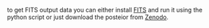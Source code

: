 to get FITS output data you can either install [FITS](https://github.com/Stern-Lab/FITS) and run it using the python script or just download the posteior from [Zenodo](https://zenodo.org/record/7486651/files/FITS_post.tar.gz?download=1). 
